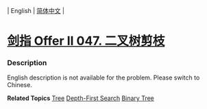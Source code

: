 | English | [简体中文](README.md) |

# [剑指 Offer II 047. 二叉树剪枝](https://leetcode.cn/problems/pOCWxh)
 ### Description
<p>English description is not available for the problem. Please switch to Chinese.</p>

**Related Topics**  [Tree](https://leetcode.cn/tag/tree) [Depth-First Search](https://leetcode.cn/tag/depth-first-search) [Binary Tree](https://leetcode.cn/tag/binary-tree) 